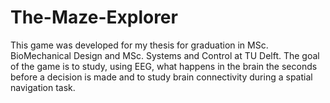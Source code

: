 # The-Maze-Explorer
This game was developed for my thesis for graduation in MSc. BioMechanical Design and MSc. Systems and Control at TU Delft. The goal of the game is to study, using EEG, what happens in the brain the seconds before a decision is made and to study brain connectivity during a spatial navigation task.
